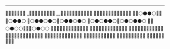------------------------
____🐸🐸🐸🐸____🐸🐸🐸
___🐸🐸🐸🐸🐸__🐸🐸🐸🐸
__🐸🐸🐸🐸🐸🐸🐸🐸🐸🐸🐸
🐸🐸🐸🐸🐸🐸🐸🐸🐸🐸🐸🐸🐸
🐸🐸⚪️⚫️⚫️⚪️🐸🐸🐸⚪️⚫️⚫️⚪️
🐸⚪️⚫️⚫️⚪️⚫️⚪️🐸⚪️⚫️⚫️⚪️⚫️⚪️
🐸⚪️⚫️⚪️⚫️⚫️⚪️🐸⚪️⚫️⚪️⚫️⚫️⚪️
🐸🐸⚪️⚫️⚪️⚪️🐸🐸🐸⚪️⚫️⚪️⚪️
🐸🐸🐸🐸🐸🐸🐸🐸🐸🐸🐸🐸🐸
🔴🔴🐸🐸🐸🐸🐸🐸🐸🐸🐸🐸🐸
🐸🔴🔴🐸🐸🐸🐸🐸🐸🐸🐸🐸
🐸🐸🔴🔴🔴🔴🔴🔴🔴🔴🔴🔴🔴
🐸🐸🐸🔴🔴🔴🔴🔴🔴🔴🔴🔴🔴
🐸🐸🐸🐸🐸🐸🐸🐸🐸🐸🐸
🐸🐸🐸🐸🐸🐸🐸🐸🐸🐸
🐸🐸🐸🐸🐸🐸🐸🐸🐸
